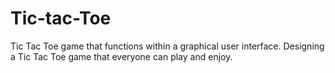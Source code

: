 # Tic-tac-Toe
Tic Tac Toe game that functions within a graphical user interface. Designing a Tic Tac Toe game that everyone can play and enjoy. 
